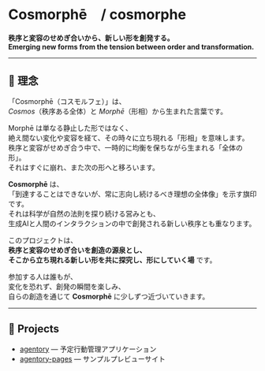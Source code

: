# Cosmorphē　/ cosmorphe

**秩序と変容のせめぎ合いから、新しい形を創発する。**  
**Emerging new forms from the tension between order and transformation.**

---

## 🌌 理念

「Cosmorphē（コスモルフェ）」は、  
*Cosmos*（秩序ある全体）と *Morphē*（形相）から生まれた言葉です。  

Morphē は単なる静止した形ではなく、  
絶え間ない変化や変容を経て、その時々に立ち現れる「形相」を意味します。  
秩序と変容がせめぎ合う中で、一時的に均衡を保ちながら生まれる「全体の形」。  
それはすぐに崩れ、また次の形へと移ろいます。  

**Cosmorphē** は、  
「到達することはできないが、常に志向し続けるべき理想の全体像」を示す旗印です。  
それは科学が自然の法則を探り続ける営みとも、  
生成AIと人間のインタラクションの中で創発される新しい秩序とも重なります。  

このプロジェクトは、  
**秩序と変容のせめぎ合いを創造の源泉とし、  
そこから立ち現れる新しい形を共に探究し、形にしていく場** です。  

参加する人は誰もが、  
変化を恐れず、創発の瞬間を楽しみ、  
自らの創造を通じて **Cosmorphē** に少しずつ近づいていきます。  

---

## 🚀 Projects
- [agentory](https://github.com/cosmorphe/agentory) — 予定行動管理アプリケーション
- [agentory-pages](https://github.com/cosmorphe/agentory-pages) — サンプルプレビューサイト
